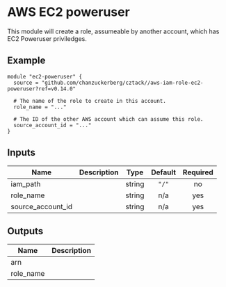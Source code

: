 # AWS EC2 poweruser

This module will create a role, assumeable by another account, which has EC2 Poweruser priviledges.

## Example

```hcl
module "ec2-poweruser" {
  source = "github.com/chanzuckerberg/cztack//aws-iam-role-ec2-poweruser?ref=v0.14.0"

  # The name of the role to create in this account.
  role_name = "..."

  # The ID of the other AWS account which can assume this role.
  source_account_id = "..."
}

```


<!-- START -->
## Inputs

| Name | Description | Type | Default | Required |
|------|-------------|:----:|:-----:|:-----:|
| iam\_path |  | string | `"/"` | no |
| role\_name |  | string | n/a | yes |
| source\_account\_id |  | string | n/a | yes |

## Outputs

| Name | Description |
|------|-------------|
| arn |  |
| role\_name |  |

<!-- END -->
